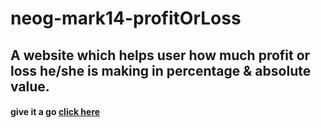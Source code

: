 # neog-mark14-profitOrLoss
## A website which helps user how much profit or loss he/she is making in percentage & absolute value.
#### give it a go [click here](https://stock-price-profitloss.netlify.app/)
